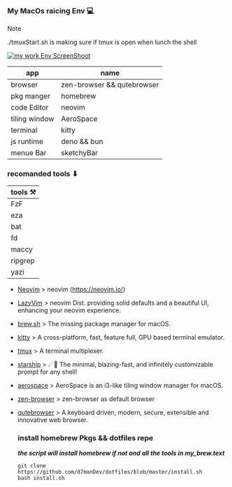 ### My MacOs raicing Env 💻

> [!NOTE]
> ./tmuxStart.sh is making sure if tmux is open when lunch the shell

[![my work Env ScreenShoot](https://i.imgur.com/bx6niyH.jpeg)](https://i.imgur.com/bx6niyH.jpeg)

| app           | name                       |
| ------------- | -------------------------- |
| browser       | zen-browser && qutebrowser |
| pkg manger    | homebrew                   |
| code Editor   | neovim                     |
| tiling window | AeroSpace                  |
| terminal      | kitty                      |
| js runtime    | deno && bun                |
| menue Bar     | sketchyBar                 |

### recomanded tools ⬇︎

| tools ⚒️ |
| -------- |
| FzF      |
| eza      |
| bat      |
| fd       |
| maccy    |
| ripgrep  |
| yazi     |

- [Neovim](https://github.com/neovim/neovim) > neovim (<https://neovim.io/>)
- [LazyVim](https://www.lazyvim.org) > neovim Dist.
  providing solid defaults and a beautiful UI, enhancing your neovim experience.
- [brew.sh](https://github.com/Homebrew/brew) > The missing package manager for
  macOS.
- [kitty](https://github.com/kovidgoyal/kitty) > A cross-platform, fast, feature full, GPU based terminal emulator.
- [tmux](https://github.com/tmux/tmux) > A terminal multiplexer.
- [starship](https://github.com/starship/starship) > ☄🌌️ The minimal,
  blazing-fast, and infinitely customizable prompt for any shell!
- [aerospace](https://github.com/nikitabobko/AeroSpace) > AeroSpace is an
  i3-like tiling window manager for macOS.
- [zen-browser](https://github.com/zen-browser/www) > zen-browser as default
  browser
- [qutebrowser](https://github.com/qutebrowser/qutebrowser) > A keyboard driven,
  modern, secure, extensible and innovative web browser.

  ### install homebrew Pkgs && dotfiles repe

  **_the script will install homebrew if not and all the tools in
  my_brew.text_**

  ```
  git clone https://github.com/d7manDev/dotfiles/blob/master/install.sh
  bash install.sh
  ```
